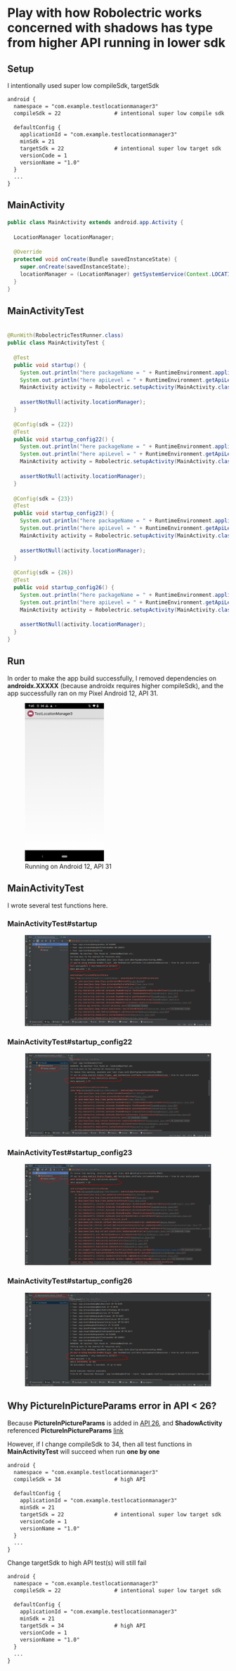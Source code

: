 # Play with how Robolectric works concerned with shadows has type from higher API running in lower sdk

## Setup

I intentionally used super low compileSdk, targetSdk

```
android {
  namespace = "com.example.testlocationmanager3"
  compileSdk = 22                 # intentional super low compile sdk

  defaultConfig {
    applicationId = "com.example.testlocationmanager3"
    minSdk = 21 
    targetSdk = 22                # intentional super low target sdk
    versionCode = 1
    versionName = "1.0"
  }
  ...
}
```

## MainActivity

```java
public class MainActivity extends android.app.Activity {

  LocationManager locationManager;

  @Override
  protected void onCreate(Bundle savedInstanceState) {
    super.onCreate(savedInstanceState);
    locationManager = (LocationManager) getSystemService(Context.LOCATION_SERVICE);
  }
}
```

## MainActivityTest

```java

@RunWith(RobolectricTestRunner.class)
public class MainActivityTest {

  @Test
  public void startup() {
    System.out.println("here packageName = " + RuntimeEnvironment.application.getPackageName());
    System.out.println("here apiLevel = " + RuntimeEnvironment.getApiLevel()); // output is "21"
    MainActivity activity = Robolectric.setupActivity(MainActivity.class);

    assertNotNull(activity.locationManager);
  }

  @Config(sdk = {22})
  @Test
  public void startup_config22() {
    System.out.println("here packageName = " + RuntimeEnvironment.application.getPackageName());
    System.out.println("here apiLevel = " + RuntimeEnvironment.getApiLevel()); // output is "22"
    MainActivity activity = Robolectric.setupActivity(MainActivity.class);

    assertNotNull(activity.locationManager);
  }

  @Config(sdk = {23})
  @Test
  public void startup_config23() {
    System.out.println("here packageName = " + RuntimeEnvironment.application.getPackageName());
    System.out.println("here apiLevel = " + RuntimeEnvironment.getApiLevel());  // output is "23"
    MainActivity activity = Robolectric.setupActivity(MainActivity.class);

    assertNotNull(activity.locationManager);
  }

  @Config(sdk = {26})
  @Test
  public void startup_config26() {
    System.out.println("here packageName = " + RuntimeEnvironment.application.getPackageName());
    System.out.println("here apiLevel = " + RuntimeEnvironment.getApiLevel());  // output is "26"
    MainActivity activity = Robolectric.setupActivity(MainActivity.class);

    assertNotNull(activity.locationManager);
  }
}
```

## Run

In order to make the app build successfully, I removed dependencies on **androidx.XXXXX** (because
androidx requires higher compileSdk), and the
app successfully ran on my Pixel Android 12, API 31.

<figure>
    <img src="./main_screen.png" width="180" height="360"
         alt="Pixel Android 12, API 31">
    <figcaption>Running on Android 12, API 31</figcaption>
</figure>

## MainActivityTest

I wrote several test functions here.

### MainActivityTest#startup

<figure>
    <img src="./startup.PNG" 
         alt="api 21">
</figure>

### MainActivityTest#startup_config22

<figure>
    <img src="./startup_config22.PNG" 
         alt="api 22">
</figure>

### MainActivityTest#startup_config23

<figure>
    <img src="./startup_config23.PNG"
         alt="api 23">
</figure>

### MainActivityTest#startup_config26

<figure>
    <img src="./startup_config26.PNG"
         alt="api 26">
</figure>

## Why PictureInPictureParams error in API < 26?

Because **PictureInPictureParams** is added
in [API 26](https://github.com/AndroidSDKSources/android-sdk-sources-for-api-level-26/blob/master/android/app/PictureInPictureParams.java),
and **ShadowActivity** referenced **PictureInPictureParams** [link](https://github.com/robolectric/robolectric/blob/master/shadows/framework/src/main/java/org/robolectric/shadows/ShadowActivity.java#L901-L902)


However, if I change compileSdk to 34, then all test functions in **MainActivityTest** will succeed when run **one by one**

```
android {
  namespace = "com.example.testlocationmanager3"
  compileSdk = 34                 # high API

  defaultConfig {
    applicationId = "com.example.testlocationmanager3"
    minSdk = 21 
    targetSdk = 22                # intentional super low target sdk
    versionCode = 1
    versionName = "1.0"
  }
  ...
}
```

Change targetSdk to high API test(s) will still fail

```
android {
  namespace = "com.example.testlocationmanager3"
  compileSdk = 22                 # intentional super low target sdk

  defaultConfig {
    applicationId = "com.example.testlocationmanager3"
    minSdk = 21 
    targetSdk = 34                # high API
    versionCode = 1
    versionName = "1.0"
  }
  ...
}
```